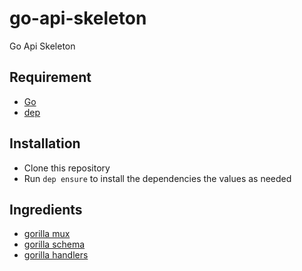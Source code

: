 # go-api-skeleton

Go Api Skeleton

## Requirement

- [Go](https://golang.org/)
- [dep](https://github.com/golang/dep)

## Installation

- Clone this repository
- Run `dep ensure` to install the dependencies the values as needed

## Ingredients

- [gorilla mux](http://www.gorillatoolkit.org/pkg/mux)
- [gorilla schema](http://www.gorillatoolkit.org/pkg/schema)
- [gorilla handlers](http://www.gorillatoolkit.org/pkg/handlers)